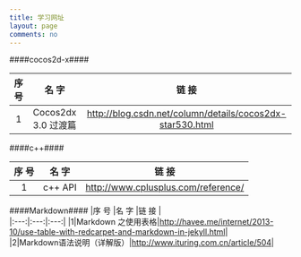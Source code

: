 ```yaml
---
title: 学习网址
layout: page
comments: no
---
```

####cocos2d-x####

|序 号  |名 字   |链 接  |  
|:---:|:---:|:---:|
|1|Cocos2dx 3.0 过渡篇|<http://blog.csdn.net/column/details/cocos2dx-star530.html>|

####c++####

|序 号  |名 字   |链 接  |  
|:---:|:---:|:---:|
|1|c++ API|<http://www.cplusplus.com/reference/>|

####Markdown####
|序 号  |名 字   |链 接  |  
|:---:|:---:|:---:|
|1|Markdown 之使用表格|<http://havee.me/internet/2013-10/use-table-with-redcarpet-and-markdown-in-jekyll.html>|  
|2|Markdown语法说明（详解版）|<http://www.ituring.com.cn/article/504>|